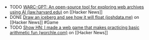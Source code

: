 - TODO [WARC-GPT: An open-source tool for exploring web archives using AI (law.harvard.edu)](https://news.ycombinator.com/item?id=40614308) on [[Hacker News]]
- DONE [Draw an iceberg and see how it will float (joshdata.me)](https://news.ycombinator.com/item?id=40620472) on [[Hacker News]] #Game
- TODO [Show HN: I made a web game that makes practicing basic arithmetic fun (worchle.com)](https://news.ycombinator.com/item?id=40623877) on [[Hacker News]]